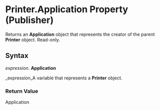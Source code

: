 
# Printer.Application Property (Publisher)

Returns an  **Application** object that represents the creator of the parent **Printer** object. Read-only.


## Syntax

 _expression_. **Application**

 _expression_A variable that represents a  **Printer** object.


### Return Value

Application

